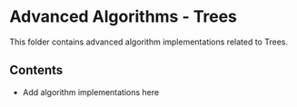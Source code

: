 # Advanced Algorithms - Trees

This folder contains advanced algorithm implementations related to Trees.

## Contents

* Add algorithm implementations here

